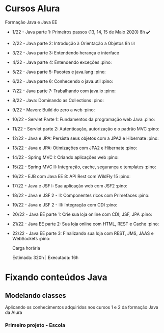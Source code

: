 # Cursos Alura

Formação Java e Java EE

- 1/22 - Java parte 1: Primeiros passos (13, 14, 15 de Maio 2020) 8h :heavy_check_mark:
- 2/22 - Java parte 2: Introdução à Orientação a Objetos 8h &#9745;
- 3/22 - Java parte 3: Entendendo herança e interface
- 4/22 - Java parte 4: Entendendo exceções :pino:
- 5/22 - Java parte 5: Pacotes e java.lang :pino:
- 6/22 - Java parte 6: Conhecendo o java.util :pino:
- 7/22 - Java parte 7: Trabalhando com java.io :pino:
- 8/22 - Java: Dominando as Collections :pino:
- 9/22 - Maven: Build do zero a web :pino:
- 10/22 - Servlet Parte 1: Fundamentos da programação web Java :pino:
- 11/22 - Servlet parte 2: Autenticação, autorização e o padrão MVC :pino:
- 12/22 - Java e JPA: Persista seus objetos com a JPA2 e Hibernate :pino:
- 13/22 - Java e JPA: Otimizações com JPA2 e Hibernate :pino:
- 14/22 - Spring MVC I: Criando aplicações web :pino:
- 15/22 - Spring MVC II: Integração, cache, segurança e templates :pino:
- 16/22 - EJB com Java EE 8: API Rest com WildFly 15 :pino:
- 17/22 - Java e JSF I: Sua aplicação web com JSF2 :pino:
- 18/22 - Java e JSF 2 - II: Componentes ricos com Primefaces :pino:
- 19/22 - Java e JSF 2 - III: Integração com CDI :pino:
- 20/22 - Java EE parte 1: Crie sua loja online com CDI, JSF, JPA :pino:
- 21/22 - Java EE parte 2: Sua loja online com HTML, REST e Cache :pino:
- 22/22 - Java EE parte 3: Finalizando sua loja com REST, JMS, JAAS e WebSockets :pino:

  Carga horária

  Estimada: 320h | Executada: 16h

# Fixando conteúdos Java

## Modelando classes

Aplicando os conhecimentos adquiridos nos cursos 1 e 2 da formação Java da Alura

### Primeiro projeto - Escola
